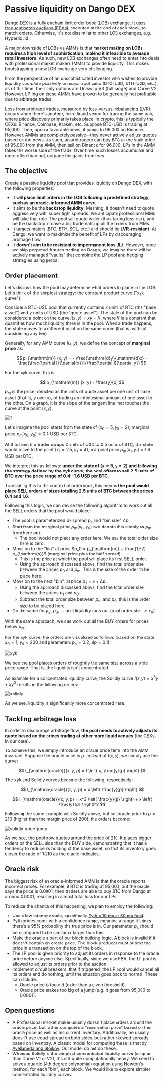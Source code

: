 # Passive liquidity on Dango DEX

Dango DEX is a fully onchain limit order book (LOB) exchange. It uses [frequent batch auctions (FBAs)][fba], executed at the end of each block, to match orders. Otherwise, it's not dissimilar to other LOB exchanges, e.g. Hyperliquid.

A major downside of LOBs vs AMMs is that **market making on LOBs requires a high level of sophistication, making it infeasible to average retail investors**. As such, new LOB exchanges often need to enter into deals with professional market makers (MMs) to provide liquidity. This makes bootstrapping a new LOB exchange very challenging.

From the perspective of an unsophisticated investor who wishes to provide liquidity _complete passively_ on major spot pairs (BTC-USD, ETH-USD, etc.), as of this time, their only options are Uniswap V3 (full range) and Curve V2. However, LP'ing on these AMMs have proven to be generally not profitable due to arbitrage trades.

Loss from arbitrage trades, measured by [loss-versus-rebalancing (LVR)][lvr], occurs when there's another, more liquid venue for trading the same pair, where price discovery primarily takes place. In crypto, this is typically the CEXs: Binance, Coinbase, Kraken, etc. Suppose BTC-USD is trading at 95,000. Then, upon a favorable news, it jumps to 96,000 on Binance. However, AMMs are completely passive--they never actively adjust quotes based on the news. As such, an arbitrageur can buy BTC at the stale price of 95,000 from the AMM, then sell on Binance for 96,000. LPs in the AMM takes the worse side of the trade. Over time, such losses accumulate and more often than not, outpace the gains from fees.

## The objective

Create a passive liquidity pool that provides liquidity on Dango DEX, with the following properties:

- It will **place limit orders in the LOB following a predefined strategy, such as an oracle-informed AMM curve**.
- It aims to be the **backstop liquidity**. Meaning, it doesn't need to quote aggressively with super tight spreads. We anticipate professional MMs will take that role. The pool will quote wider (thus taking less risk), and be the backstop in case a big trade eats up all the orders from MMs.
- It targets majors (BTC, ETH, SOL, etc.) and should be **LVR-resistant**. At Dango, we want to maximize the benefit of LPs by discouraging arbitrage flow.
- It **doesn't aim to be resistant to impermanent loss (IL)**. However, once we ship perpetual futures trading on Dango, we imagine there will be actively managed "vaults" that combine the LP pool and hedging strategies using perps.

## Order placement

Let's discuss how the pool may determine what orders to place in the LOB. Let's think of the simplest strategy: the constant product curve ("xyk curve").

Consider a BTC-USD pool that currently contains $x$ units of BTC (the "base asset") and $y$ units of USD (the "quote asset"). The state of the pool can be considered a point on the curve $I(x, y) = x y = K$, where $K$ is a constant that quantifies how much liquidity there is in the pool. When a trade happens, the state moves to a different point on the same curve (that is, without considering any fee).

Generally, for any AMM curve $I(x, y)$, we define the concept of **marginal price** as:

$$
p_{\mathrm{m}} (x, y) = - \frac{\mathrm{d}y}{\mathrm{d}x} = \frac{\frac{\partial I}{\partial{x}}}{\frac{\partial I}{\partial y}}
$$

For the xyk curve, this is:

$$
p_{\mathrm{m}} (x, y) = \frac{y}{x}
$$

$p_{\mathrm{m}}$ is the price, denoted as the units of quote asset per one unit of base asset (that is, $y$ over $x$), of trading an infinitesimal amount of one asset to the other. On a graph, it is the slope of the tangent line that touches the curve at the point $(x, y)$.

![1](./1.png)

Let's imagine the pool starts from the state of $(x_0 = 5, y_0 = 2)$; marginal price $p_{\mathrm{m}} (x_0, y_0) = 0.4$ USD per BTC.

At this time, if a trader swaps 2 units of USD to 2.5 units of BTC, the state would move to the point $(x_1 = 2.5, y_1 = 4)$, marginal price $p_{\mathrm{m}} (x_1, y_1) = 1.6$ USD per BTC.

We interpret this as follows: **under the state of $(x = 5, y = 2)$ and following the strategy defined by the xyk curve, the pool offers to sell 2.5 units of BTC over the price range of 0.4--1.6 USD per BTC**.

Translating this to the context of orderbook, this means **the pool would place SELL orders of sizes totalling 2.5 units of BTC between the prices 0.4 and 1.6**.

Following this logic, we can devise the following algorithm to work out all the SELL orders that the pool would place:

- The pool is parameterized by spread $p_{\mathrm{s}}$ and "bin size" $\Delta p$.
- Start from the marginal price $p_{\mathrm{m}} (x_0, y_0)$ (we denote this simply as $p_{\mathrm{m}}$ from here on).
  - The pool would not place any order here. We say the total order size here is zero.
- Move on to the "bin" at price $p_0 = p_{\mathrm{m}} + \frac{1}{2} p_{\mathrm{s}}$ (marginal price plus the half spread).
  - This is the price at which the pool will place its first SELL order.
  - Using the approach discussed above, find the total order size between the prices $p_0$ and $p_{\mathrm{m}}$. This is the size of the order to be place here.
- Move on to the next "bin", at price $p_1 = p + \Delta p$.
  - Using the approach discussed above, find the total order size between the prices $p_1$ and $p_0$.
  - Subtract the total order size between $p_{\mathrm{m}}$ and $p_0$, this is the order size to be placed here.
- Do the same for $p_2$, $p_3$, ... until liquidity runs out (total order size $\ge x_0$).

With the same approach, we can work out all the BUY orders for prices below $p_{\mathrm{m}}$.

For the xyk curve, the orders are visualized as follows (based on the state $x_0 = 1$, $y_0 = 200$ and parameters $p_{\mathrm{s}} = 0.2$, $\Delta p = 0.1$):

![xyk](../../papers/dango-dex/1-xyk.png)

We see the pool places orders of roughtly the same size across a wide price range. That is, the liquidity isn't concentrated.

As example for a concentrated liquidity curve, the Solidly curve $I(x, y) = x^3 y + x y^3$ results in the following orders:

![solidly](../../papers/dango-dex/2-solidly.png)

As we see, liquidity is significantly more concentrated here.

## Tackling arbitrage loss

In order to discourage arbitrage flow, **the pool needs to actively adjusts its quote based on the prices trading at other more liquid venues** (the CEXs, in our case).

To achieve this, we simply introduce an oracle price term into the AMM invariant. Suppose the oracle price is $p$. Instead of $I(x, y)$, we simply use the curve:

$$
I_{\mathrm{oracle}}(x, y, p) = I \left( x, \frac{y}{p} \right)
$$

The xyk and Solidly curves become the following, respectively:

$$
I_{\mathrm{oracle}}(x, y, p) = x \left( \frac{y}{p} \right)
$$

$$
I_{\mathrm{oracle}}(x, y, p) = x^3 \left( \frac{y}{p} \right) + x \left( \frac{y}{p} \right)^3
$$

Following the same example with Solidly above, but set oracle price to $p = 210$ (higher than the margin price of 200), the orders become:

![solidly-price-jump](../../papers/dango-dex/3-solidly-price-jump.png)

As we see, the pool now quotes around the price of 210. It places bigger orders on the SELL side than the BUY side, demonstrating that it has a tendency to reduce its holding of the base asset, so that its inventory goes closer the ratio of 1:210 as the oracle indicates.

## Oracle risk

The biggest risk of an oracle-informed AMM is that the oracle reports incorrect prices. For example, if BTC is trading at 95,000, but the oracle says the price is 0.0001, then traders are able to buy BTC from Dango at around 0.0001, resulting in almost total loss for our LPs.

To reduce the chance of this happening, we plan to employ the following:

- Use a low latency oracle, specifically [Pyth's 10 ms or 50 ms feed][pythlazer].
- Pyth prices come with a confidence range, meaning a range it thinks there's a 95% probability the true price is in. Our parameter $p_{\mathrm{s}}$ should be configured to be similar or larger than this.
- Make the oracle a part of our block building logic. A block is invalid if it doesn't contain an oracle price. The block producer must submit the price in a transaction on the top of the block.
- The LP pool is given priority to adjust its orders in response to the oracle price before anyone else. Specifically, since we use FBA, the LP pool is allowed to adjust its orders prior to the auction.
- Implement circuit breakers, that if triggered, the LP pool would cancel all its orders and do nothing, until the situation goes back to normal. These can include:
  - Oracle price is too old (older than a given threshold).
  - Oracle price makes too big of a jump (e.g. it goes from 95,000 to 0.0001).

## Open questions

- A Professional market maker usually doesn't place orders around the oracle price, but rather computes a "reservation price" based on the oracle price as well as his current inventory. Additionally, he usually doesn't use equal spread on both sides, but rather skewed spreads based on inventory. A classic model for computing these is that by [Avellaneda and Stoikov][avellaneda]. Our model do not do these.
- Whereas Solidly is the simplest concentrated liquidity curve (simpler than Curve V1 or V2), it's still quite computationally heavy. We need to solve a quartic (4th degree polynomial) equation using Newton's method, for each "bin", each block. We would like to explore simpler concentrated liquidity curves.

[fba]: https://academic.oup.com/qje/article/130/4/1547/1916146
[lvr]: https://arxiv.org/abs/2208.06046
[pythlazer]: https://www.pyth.network/
[avellaneda]: https://www.tandfonline.com/doi/abs/10.1080/14697680701381228
